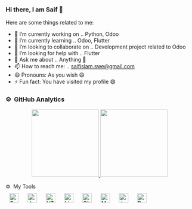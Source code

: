 ### Hi there, I am Saif 👋

Here are some things related to me:

- 🔭 I’m currently working on .. Python, Odoo
- 🌱 I’m currently learning .. Odoo, Flutter
- 👯 I’m looking to collaborate on .. Development project related to Odoo
- 🤔 I’m looking for help with .. Flutter
- 💬 Ask me about .. Anything 🤔
- 📫 How to reach me: .. saifislam.swe@gmail.com
- 😄 Pronouns: As you wish 😄
- ⚡ Fun fact: You have visited my profile 😄

### ⚙️ &nbsp;GitHub Analytics

<p align="center">
<a href="https://github.com/AVS1508">
  <img height="180em" src="https://github-readme-stats-eight-theta.vercel.app/api?username=saifDiu&show_icons=true&theme=algolia&include_all_commits=true&count_private=true"/>
  <img height="180em" src="https://github-readme-stats-eight-theta.vercel.app/api/top-langs/?username=saifDiu&layout=compact&langs_count=8&theme=algolia"/>
</a>
</p>
⚙️ &nbsp;My Tools
<div align="left"> 
  <img style="margin: 10px" src="https://profilinator.rishav.dev/skills-assets/python-original.svg" alt="Python" height="25" />  
  <img style="margin: 10px" src="https://profilinator.rishav.dev/skills-assets/javascript-original.svg" alt="JavaScript" height="25" />  
  <img style="margin: 10px" src="https://profilinator.rishav.dev/skills-assets/html5-original-wordmark.svg" alt="HTML5" height="25" />  
  <img style="margin: 10px" src="https://profilinator.rishav.dev/skills-assets/linux-original.svg" alt="Linux" height="25" />  
  <img style="margin: 10px" src="https://profilinator.rishav.dev/skills-assets/git-scm-icon.svg" alt="Git" height="25" />  
  <img style="margin: 10px" src="https://profilinator.rishav.dev/skills-assets/mysql-original-wordmark.svg" alt="MySQL" height="25" />  
  <img style="margin: 10px" src="https://profilinator.rishav.dev/skills-assets/java-original-wordmark.svg" alt="Java" height="25" />  
  <img style="margin: 10px" src="https://profilinator.rishav.dev/skills-assets/gnu_bash-icon.svg" alt="Bash" height="25" />  
</div>
